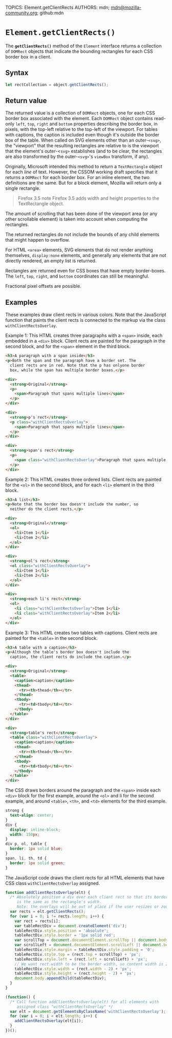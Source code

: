 TOPICS: Element.getClientRects
AUTHORS: mdn; mdn@mozilla-community.org; github:mdn

# `Element.getClientRects()`

The **`getClientRects()`** method of the `Element` interface returns a collection of `DOMRect`
objects that indicate the bounding rectangles for each CSS border box in a client.

## Syntax

```javascript
let rectCollection = object.getClientRects();
```

## Return value

The returned value is a collection of `DOMRect` objects, one for each CSS border box associated with
the element. Each `DOMRect` object contains read-only `left`, `top`, `right` and `bottom` properties
describing the border box, in pixels, with the top-left relative to the top-left of the viewport.
For tables with captions, the caption is included even though it's outside the border box of the
table. When called on SVG elements other than an outer-`<svg>`, the "viewport" that the resulting
rectangles are relative to is the viewport that the element's outer-<`svg>` establishes (and to be
clear, the rectangles are also transformed by the outer-`<svg>`'s `viewBox` transform, if any).

Originally, Microsoft intended this method to return a `TextRectangle` object for each *line* of
text. However, the CSSOM working draft specifies that it returns a `DOMRect` for each border box.
For an inline element, the two definitions are the same. But for a block element, Mozilla will
return only a single rectangle.

> Firefox 3.5 note
> Firefox 3.5 adds width and height properties to the TextRectangle object.

The amount of scrolling that has been done of the viewport area (or any other scrollable element)
is taken into account when computing the rectangles.

The returned rectangles do not include the bounds of any child elements that might happen to overflow.

For HTML `<area>` elements, SVG elements that do not render anything themselves, `display:none`
elements, and generally any elements that are not directly rendered, an empty list is returned.

Rectangles are returned even for CSS boxes that have empty border-boxes. The `left`, `top`, `right`,
and `bottom` coordinates can still be meaningful.

Fractional pixel offsets are possible.

## Examples

These examples draw client rects in various colors. Note that the JavaScript function that paints
the client rects is connected to the markup via the class `withClientRectsOverlay`.

Example 1: This HTML creates three paragraphs with a `<span>` inside, each embedded in a `<div>`
block. Client rects are painted for the paragraph in the second block, and for the `<span>` element
in the third block.

```html
<h3>A paragraph with a span inside</h3>
<p>Both the span and the paragraph have a border set. The
  client rects are in red. Note that the p has onlyone border
  box, while the span has multiple border boxes.</p>

<div>
  <strong>Original</strong>
  <p>
    <span>Paragraph that spans multiple lines</span>
  </p>
</div>

<div>
  <strong>p's rect</strong>
  <p class="withClientRectsOverlay">
    <span>Paragraph that spans multiple lines</span>
  </p>
</div>

<div>
  <strong>span's rect</strong>
  <p>
    <span class="withClientRectsOverlay">Paragraph that spans multiple lines</span>
  </p>
</div>
```

Example 2: This HTML creates three ordered lists. Client rects are painted for the `<ol>` in the
second block, and for each `<li>` element in the third block.

```html
<h3>A list</h3>
<p>Note that the border box doesn't include the number, so
  neither do the client rects.</p>

<div>
  <strong>Original</strong>
  <ol>
    <li>Item 1</li>
    <li>Item 2</li>
  </ol>
</div>

<div>
  <strong>ol's rect</strong>
  <ol class="withClientRectsOverlay">
    <li>Item 1</li>
    <li>Item 2</li>
  </ol>
</div>

<div>
  <strong>each li's rect</strong>
  <ol>
    <li class="withClientRectsOverlay">Item 1</li>
    <li class="withClientRectsOverlay">Item 2</li>
  </ol>
</div>
```

Example 3: This HTML creates two tables with captions. Client rects are painted for the `<table>`
in the second block.

```html
<h3>A table with a caption</h3>
<p>Although the table's border box doesn't include the
  caption, the client rects do include the caption.</p>

<div>
  <strong>Original</strong>
  <table>
    <caption>caption</caption>
    <thead>
      <tr><th>thead</th></tr>
    </thead>
    <tbody>
      <tr><td>tbody</td></tr>
    </tbody>
  </table>
</div>

<div>
  <strong>table's rect</strong>
  <table class="withClientRectsOverlay">
    <caption>caption</caption>
    <thead>
      <tr><th>thead</th></tr>
    </thead>
    <tbody>
      <tr><td>tbody</td></tr>
    </tbody>
  </table>
</div>
```

The CSS draws borders around the paragraph and the `<span>` inside each `<div>` block for the first
example, around the `<ol>` and li for the second example, and around `<table>`, `<th>`, and `<td>`
elements for the third example.

```css
strong {
  text-align: center;
}
div {
  display: inline-block;
  width: 150px;
}
div p, ol, table {
  border: 1px solid blue;
}
span, li, th, td {
  border: 1px solid green;
}
```

The JavaScript code draws the client rects for all HTML elements that have CSS class
`withClientRectsOverlay` assigned.

```javascript
function addClientRectsOverlay(elt) {
  /* Absolutely position a div over each client rect so that its border width
     is the same as the rectangle's width.
     Note: the overlays will be out of place if the user resizes or zooms. */
  var rects = elt.getClientRects();
  for (var i = 0; i != rects.length; i++) {
    var rect = rects[i];
    var tableRectDiv = document.createElement('div');
    tableRectDiv.style.position = 'absolute';
    tableRectDiv.style.border = '1px solid red';
    var scrollTop = document.documentElement.scrollTop || document.body.scrollTop;
    var scrollLeft = document.documentElement.scrollLeft || document.body.scrollLeft;
    tableRectDiv.style.margin = tableRectDiv.style.padding = '0';
    tableRectDiv.style.top = (rect.top + scrollTop) + 'px';
    tableRectDiv.style.left = (rect.left + scrollLeft) + 'px';
    // We want rect.width to be the border width, so content width is 2px less.
    tableRectDiv.style.width = (rect.width - 2) + 'px';
    tableRectDiv.style.height = (rect.height - 2) + 'px';
    document.body.appendChild(tableRectDiv);
  }
}

(function() {
  /* Call function addClientRectsOverlay(elt) for all elements with
     assigned class "withClientRectsOverlay" */
  var elt = document.getElementsByClassName('withClientRectsOverlay');
  for (var i = 0; i < elt.length; i++) {
    addClientRectsOverlay(elt[i]);
  }
})();
```
